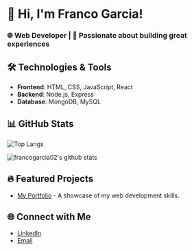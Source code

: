 # 👋 Hi, I'm Franco Garcia!
### 🌐 Web Developer | 🚀 Passionate about building great experiences

## 🛠️ Technologies & Tools
- **Frontend**: HTML, CSS, JavaScript, React
- **Backend**: Node.js, Express
- **Database**: MongoDB, MySQL


## 📊 GitHub Stats
![Top Langs](https://github-readme-stats.vercel.app/api/top-langs/?username=francogarcia02&hide=html&theme=radical&title_color=blue&layout=compact)

![francogarcia02's github stats](https://github-readme-stats.vercel.app/api?username=francogarcia02&show_icons=true&theme=radical&title_color=blue&include_all_commits=true)

## 🔥 Featured Projects
- [My Portfolio](https://francogarcia02.github.io/) - A showcase of my web development skills.

## 🌐 Connect with Me
- [LinkedIn](https://www.linkedin.com/in/francogarcia02fcg)
- [Email](mailto:francoalbertogarcia2017@gmail.com)
